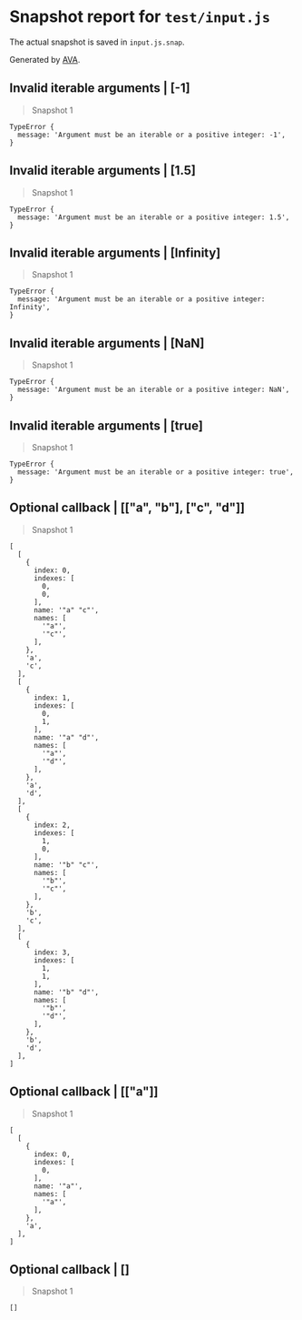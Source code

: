 # Snapshot report for `test/input.js`

The actual snapshot is saved in `input.js.snap`.

Generated by [AVA](https://ava.li).

## Invalid iterable arguments | [-1]

> Snapshot 1

    TypeError {
      message: 'Argument must be an iterable or a positive integer: -1',
    }

## Invalid iterable arguments | [1.5]

> Snapshot 1

    TypeError {
      message: 'Argument must be an iterable or a positive integer: 1.5',
    }

## Invalid iterable arguments | [Infinity]

> Snapshot 1

    TypeError {
      message: 'Argument must be an iterable or a positive integer: Infinity',
    }

## Invalid iterable arguments | [NaN]

> Snapshot 1

    TypeError {
      message: 'Argument must be an iterable or a positive integer: NaN',
    }

## Invalid iterable arguments | [true]

> Snapshot 1

    TypeError {
      message: 'Argument must be an iterable or a positive integer: true',
    }

## Optional callback | [["a", "b"], ["c", "d"]]

> Snapshot 1

    [
      [
        {
          index: 0,
          indexes: [
            0,
            0,
          ],
          name: '"a" "c"',
          names: [
            '"a"',
            '"c"',
          ],
        },
        'a',
        'c',
      ],
      [
        {
          index: 1,
          indexes: [
            0,
            1,
          ],
          name: '"a" "d"',
          names: [
            '"a"',
            '"d"',
          ],
        },
        'a',
        'd',
      ],
      [
        {
          index: 2,
          indexes: [
            1,
            0,
          ],
          name: '"b" "c"',
          names: [
            '"b"',
            '"c"',
          ],
        },
        'b',
        'c',
      ],
      [
        {
          index: 3,
          indexes: [
            1,
            1,
          ],
          name: '"b" "d"',
          names: [
            '"b"',
            '"d"',
          ],
        },
        'b',
        'd',
      ],
    ]

## Optional callback | [["a"]]

> Snapshot 1

    [
      [
        {
          index: 0,
          indexes: [
            0,
          ],
          name: '"a"',
          names: [
            '"a"',
          ],
        },
        'a',
      ],
    ]

## Optional callback | []

> Snapshot 1

    []
